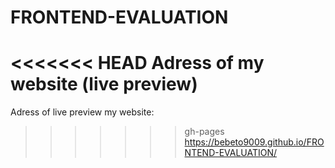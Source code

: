 # FRONTEND-EVALUATION
<<<<<<< HEAD
Adress of my website (live preview)
=======
Adress of live preview my website:
>>>>>>> gh-pages
https://bebeto9009.github.io/FRONTEND-EVALUATION/